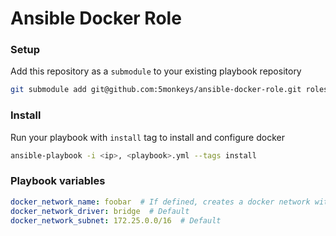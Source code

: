 # Ansible Docker Role

### Setup
Add this repository as a `submodule` to your existing playbook repository
``` sh
git submodule add git@github.com:5monkeys/ansible-docker-role.git roles/docker
```

### Install
Run your playbook with `install` tag to install and configure docker
``` sh
ansible-playbook -i <ip>, <playbook>.yml --tags install
```

### Playbook variables
``` yaml
docker_network_name: foobar  # If defined, creates a docker network with this name.
docker_network_driver: bridge  # Default
docker_network_subnet: 172.25.0.0/16  # Default
```
